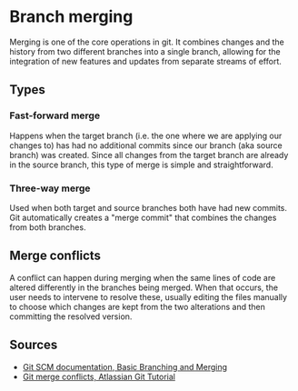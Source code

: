 # Branch merging

Merging is one of the core operations in git. It combines changes and the history from two different branches into a single branch, allowing for the integration of new features and updates from separate streams of effort.

## Types

### Fast-forward merge

Happens when the target branch (i.e. the one where we are applying our changes to) has had no additional commits since our branch (aka source branch) was created. Since all changes from the target branch are already in the source branch, this type of merge is simple and straightforward.

### Three-way merge

Used when both target and source branches both have had new commits. Git automatically creates a "merge commit" that combines the changes from both branches.

## Merge conflicts

A conflict can happen during merging when the same lines of code are altered differently in the branches being merged. When that occurs, the user needs to intervene to resolve these, usually editing the files manually to choose which changes are kept from the two alterations and then committing the resolved version.

## Sources

- [Git SCM documentation, Basic Branching and Merging](https://git-scm.com/book/en/v2/Git-Branching-Basic-Branching-and-Merging)
- [Git merge conflicts, Atlassian Git Tutorial](https://www.atlassian.com/git/tutorials/using-branches/merge-conflicts)